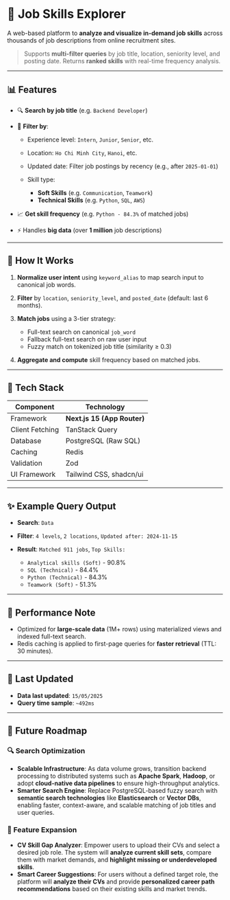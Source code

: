 # 🧠 Job Skills Explorer

A web-based platform to **analyze and visualize in-demand job skills** across thousands of job descriptions from online recruitment sites.

> Supports **multi-filter queries** by job title, location, seniority level, and posting date. Returns **ranked skills** with real-time frequency analysis.

---

## 📊 Features

* 🔍 **Search by job title** (e.g. `Backend Developer`)
* 🎯 **Filter by**:

  * Experience level: `Intern`, `Junior`, `Senior`, etc.
  * Location: `Ho Chi Minh City`, `Hanoi`, etc.
  * Updated date: Filter job postings by recency (e.g., after `2025-01-01`)
  * Skill type:

    * **Soft Skills** (e.g. `Communication`, `Teamwork`)
    * **Technical Skills** (e.g. `Python`, `SQL`, `AWS`)
* 📈 **Get skill frequency** (e.g. `Python - 84.3%` of matched jobs)
* ⚡ Handles **big data** (over **1 million** job descriptions)

---

## 📂 How It Works

1. **Normalize user intent** using `keyword_alias` to map search input to canonical job words.
2. **Filter** by `location`, `seniority_level`, and `posted_date` (default: last 6 months).
3. **Match jobs** using a 3-tier strategy:

   * Full-text search on canonical `job_word`
   * Fallback full-text search on raw user input
   * Fuzzy match on tokenized job title (similarity ≥ 0.3)
4. **Aggregate and compute** skill frequency based on matched jobs.

---

## 🧰 Tech Stack

| Component       | Technology                  |
| --------------- | --------------------------- |
| Framework       | **Next.js 15 (App Router)** |
| Client Fetching | TanStack Query              |
| Database        | PostgreSQL (Raw SQL)        |
| Caching         | Redis                       |
| Validation      | Zod                         |
| UI Framework    | Tailwind CSS, shadcn/ui     |

---

## ✨ Example Query Output

* **Search**: `Data`
* **Filter**: `4 levels`, `2 locations`, `Updated after: 2024-11-15`
* **Result**: `Matched 911 jobs`, `Top Skills:`

  * `Analytical skills (Soft)` - 90.8%
  * `SQL (Technical)` - 84.4%
  * `Python (Technical)` - 84.3%
  * `Teamwork (Soft)` - 51.3%

---

## 🚀 Performance Note

* Optimized for **large-scale data** (1M+ rows) using materialized views and indexed full-text search.
* Redis caching is applied to first-page queries for **faster retrieval** (TTL: 30 minutes).

---

## 📅 Last Updated

* **Data last updated**: `15/05/2025`
* **Query time sample**: `~492ms`

---

## 🚀 Future Roadmap

### 🔍 Search Optimization

* **Scalable Infrastructure**: As data volume grows, transition backend processing to distributed systems such as **Apache Spark**, **Hadoop**, or adopt **cloud-native data pipelines** to ensure high-throughput analytics.
* **Smarter Search Engine**: Replace PostgreSQL-based fuzzy search with **semantic search technologies** like **Elasticsearch** or **Vector DBs**, enabling faster, context-aware, and scalable matching of job titles and user queries.

### 🌱 Feature Expansion

* **CV Skill Gap Analyzer**: Empower users to upload their CVs and select a desired job role. The system will **analyze current skill sets**, compare them with market demands, and **highlight missing or underdeveloped skills**.
* **Smart Career Suggestions**: For users without a defined target role, the platform will **analyze their CVs** and provide **personalized career path recommendations** based on their existing skills and market trends.
